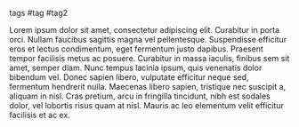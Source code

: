 tags #tag #tag2

Lorem ipsum dolor sit amet, consectetur adipiscing elit. Curabitur in porta orci.
Nullam faucibus sagittis magna vel pellentesque. Suspendisse efficitur eros et
lectus condimentum, eget fermentum justo dapibus. Praesent tempor facilisis metus
ac posuere. Curabitur in massa iaculis, finibus sem sit amet, semper diam. Nunc
tempus lacinia ipsum, quis venenatis dolor bibendum vel. Donec sapien libero,
vulputate efficitur neque sed, fermentum hendrerit nulla. Maecenas libero sapien,
tristique nec suscipit a, aliquam in nisl. Cras pretium, arcu in fringilla tincidunt,
nibh est sodales dolor, vel lobortis risus quam at nisl. Mauris ac leo elementum
velit efficitur facilisis et ac ex.